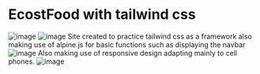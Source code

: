 # EcostFood with tailwind css
![image](https://user-images.githubusercontent.com/93787784/203861511-0db88e2a-0430-46d8-b4a0-71371b9f5865.png)
![image](https://user-images.githubusercontent.com/93787784/203861556-6696bbed-c3c0-4c37-9d04-9fd05d413d82.png)
Site created to practice tailwind css as a framework also making use of alpine.js for basic functions such as displaying the navbar
![image](https://user-images.githubusercontent.com/93787784/203861696-43cd6e02-decc-4999-8658-bb707add29c8.png)
Also making use of responsive design adapting mainly to cell phones.
![image](https://user-images.githubusercontent.com/93787784/203861847-b6e481bb-4feb-4bb8-b923-9548e5700bac.png)

